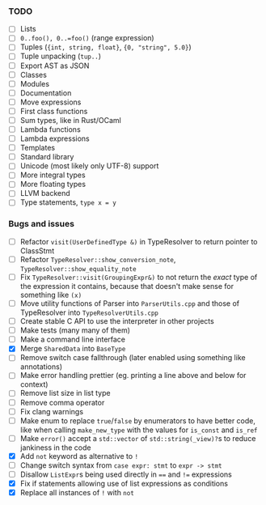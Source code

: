 ### TODO

- [ ] Lists
- [ ] `0..foo(), 0..=foo()` (range expression)
- [ ] Tuples (`{int, string, float}`, `{0, "string", 5.0}`)
- [ ] Tuple unpacking (`tup..`)
- [ ] Export AST as JSON
- [ ] Classes
- [ ] Modules
- [ ] Documentation
- [ ] Move expressions
- [ ] First class functions
- [ ] Sum types, like in Rust/OCaml
- [ ] Lambda functions
- [ ] Lambda expressions
- [ ] Templates
- [ ] Standard library
- [ ] Unicode (most likely only UTF-8) support
- [ ] More integral types
- [ ] More floating types
- [ ] LLVM backend
- [ ] Type statements, `type x = y`

### Bugs and issues

- [ ] Refactor `visit(UserDefinedType &)` in TypeResolver to return pointer to
  ClassStmt
- [ ] Refactor `TypeResolver::show_conversion_note`, `TypeResolver::show_equality_note`
- [ ] Fix `TypeResolver::visit(GroupingExpr&)` to not return the *exact* type of the expression
  it contains, because that doesn't make sense for something like `(x)`
- [ ] Move utility functions of Parser into `ParserUtils.cpp` and those of TypeResolver into
  `TypeResolverUtils.cpp`
- [ ] Create stable C API to use the interpreter in other projects
- [ ] Make tests (many many of them)
- [ ] Make a command line interface
- [x] Merge `SharedData` into `BaseType`
- [ ] Remove switch case fallthrough (later enabled using something like annotations)
- [ ] Make error handling prettier (eg. printing a line above and below for context)
- [ ] Remove list size in list type
- [ ] Remove comma operator
- [ ] Fix clang warnings
- [ ] Make enum to replace `true`/`false` by enumerators to have better code, like when
calling `make_new_type` with the values for `is_const` and `is_ref`
- [ ] Make `error()` accept a `std::vector` of `std::string(_view)?`s to reduce jankiness
in the code
- [x] Add `not` keyword as alternative to `!`
- [ ] Change switch syntax from `case expr: stmt` to `expr -> stmt`
- [ ] Disallow `ListExpr`s being used directly in `==` and `!=` expressions
- [x] Fix if statements allowing use of list expressions as conditions
- [x] Replace all instances of `!` with `not`